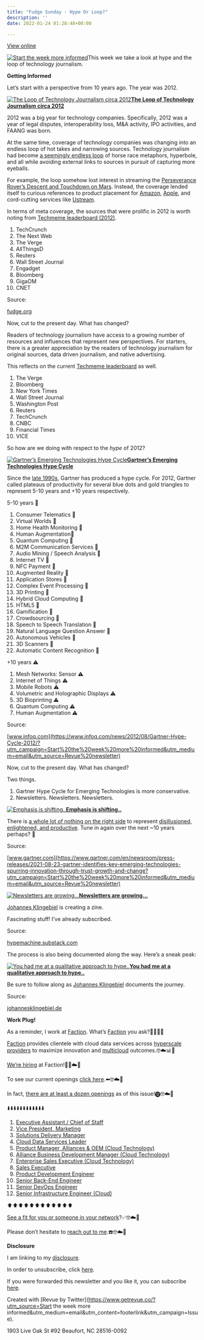 ```yaml
---
title: "Fudge Sunday - Hype Or Loop?"
description: ''
date: 2022-01-24 01:28:48+00:00

---
```


[View online](https://sunday.fudge.org/issues/fudge-sunday-hype-or-loop-990633?utm_campaign=Issue&utm_content=view_in_browser&utm_medium=email&utm_source=Start+the+week+more+informed)

[![Start the week more informed](https://bucketeer-e05bbc84-baa3-437e-9518-adb32be77984.s3.amazonaws.com/public/images/28ee52f0-541f-4b74-8191-4abb2f5a07fa_1200x115.png "Start the week more informed")](https://substackcdn.com/image/fetch/f_auto,q_auto:good,fl_progressive:steep/https%3A%2F%2Fbucketeer-e05bbc84-baa3-437e-9518-adb32be77984.s3.amazonaws.com%2Fpublic%2Fimages%2F28ee52f0-541f-4b74-8191-4abb2f5a07fa_1200x115.png)This week we take a look at hype and the loop of technology journalism.

 **Getting Informed**

Let’s start with a perspective from 10 years ago. The year was 2012.

[![The Loop of Technology Journalism circa 2012](https://bucketeer-e05bbc84-baa3-437e-9518-adb32be77984.s3.amazonaws.com/public/images/f1717f98-dfc9-445a-b5c4-7704a67182bf_600x600.jpeg "The Loop of Technology Journalism circa 2012")](https://substackcdn.com/image/fetch/f_auto,q_auto:good,fl_progressive:steep/https%3A%2F%2Fbucketeer-e05bbc84-baa3-437e-9518-adb32be77984.s3.amazonaws.com%2Fpublic%2Fimages%2Ff1717f98-dfc9-445a-b5c4-7704a67182bf_600x600.jpeg)**[The Loop of Technology Journalism circa 2012](https://fudge.org/archive/tech-journalism?utm_campaign=Start%20the%20week%20more%20informed&utm_medium=email&utm_source=Revue%20newsletter)**

2012 was a big year for technology companies. Specifically, 2012 was a year of legal disputes, interoperability loss, M&A activity, IPO activities, and FAANG was born.

At the same time, coverage of technology companies was changing into an endless loop of hot takes and narrowing sources. Technology journalism had become [a seemingly endless loop](https://fudge.org/archive/tech-journalism?utm_campaign=Start%20the%20week%20more%20informed&utm_medium=email&utm_source=Revue%20newsletter) of horse race metaphors, hyperbole, and all while avoiding external links to sources in pursuit of capturing more eyeballs.

For example, the loop somehow lost interest in streaming the [Perseverance Rover’s Descent and Touchdown on Mars](https://www.youtube.com/watch?utm_campaign=Start%20the%20week%20more%20informed&utm_medium=email&utm_source=Revue%20newsletter&v=4czjS9h4Fpg). Instead, the coverage lended itself to curious references to product placement for [Amazon](https://www.techmeme.com/120811/p1?utm_campaign=Start%20the%20week%20more%20informed&utm_medium=email&utm_source=Revue%20newsletter#a120811p1), [Apple](https://www.techmeme.com/120806/p67?utm_campaign=Start%20the%20week%20more%20informed&utm_medium=email&utm_source=Revue%20newsletter#a120806p67), and cord-cutting services like [Ustream](https://www.techmeme.com/120808/p44?utm_campaign=Start%20the%20week%20more%20informed&utm_medium=email&utm_source=Revue%20newsletter#a120808p44).

In terms of meta coverage, the sources that were prolific in 2012 is worth noting from [Techmeme leaderboard (2012)](https://web.archive.org/web/20121225113056/https://www.techmeme.com/lb?utm_campaign=Start%20the%20week%20more%20informed&utm_medium=email&utm_source=Revue%20newsletter).

1. TechCrunch
2. The Next Web
3. The Verge
4. AllThingsD
5. Reuters
6. Wall Street Journal
7. Engadget
8. Bloomberg
9. GigaOM
10. CNET

Source:

[fudge.org](https://fudge.org/archive/tech-journalism?utm_campaign=Start%20the%20week%20more%20informed&utm_medium=email&utm_source=Revue%20newsletter)

Now, cut to the present day. What has changed?

Readers of technology journalism have access to a growing number of resources and influences that represent new perspectives. For starters, there is a greater appreciation by the readers of technology journalism for original sources, data driven journalism, and native advertising.

This reflects on the current [Techmeme leaderboard](https://www.techmeme.com/lb?utm_campaign=Start%20the%20week%20more%20informed&utm_medium=email&utm_source=Revue%20newsletter) as well.

1. The Verge
2. Bloomberg
3. New York Times
4. Wall Street Journal
5. Washington Post
6. Reuters
7. TechCrunch
8. CNBC
9. Financial Times
10. VICE

So how are we doing with respect to the *hype* of 2012?

[![Gartner’s Emerging Technologies Hype Cycle](https://bucketeer-e05bbc84-baa3-437e-9518-adb32be77984.s3.amazonaws.com/public/images/9ab9ad1e-5d32-4f60-ae13-54e131f98e5e_600x447.png "Gartner’s Emerging Technologies Hype Cycle")](https://substackcdn.com/image/fetch/f_auto,q_auto:good,fl_progressive:steep/https%3A%2F%2Fbucketeer-e05bbc84-baa3-437e-9518-adb32be77984.s3.amazonaws.com%2Fpublic%2Fimages%2F9ab9ad1e-5d32-4f60-ae13-54e131f98e5e_600x447.png)**[Gartner’s Emerging Technologies Hype Cycle](https://www.infoq.com/news/2012/08/Gartner-Hype-Cycle-2012/?utm_campaign=Start%20the%20week%20more%20informed&utm_medium=email&utm_source=Revue%20newsletter)**

Since the [late 1990s](https://cio-wiki.org/wiki/Gartner%27s_Hype_Cycle_Methodology?utm_campaign=Start%20the%20week%20more%20informed&utm_medium=email&utm_source=Revue%20newsletter), Gartner has produced a hype cycle. For 2012, Gartner called plateaus of productivity for several blue dots and gold triangles to represent 5-10 years and +10 years respectively.

5-10 years 🔵

1. Consumer Telematics 🔵
2. Virtual Worlds 🔵
3. Home Health Monitoring 🔵
4. Human Augmentation🔵
5. Quantum Computing 🔵
6. M2M Communication Services 🔵
7. Audio Mining / Speech Analysis 🔵
8. Internet TV 🔵
9. NFC Payment 🔵
10. Augmented Reality 🔵
11. Application Stores 🔵
12. Complex Event Processing 🔵
13. 3D Printing 🔵
14. Hybrid Cloud Computing 🔵
15. HTML5 🔵
16. Gamification 🔵
17. Crowdsourcing 🔵
18. Speech to Speech Translation 🔵
19. Natural Language Question Answer 🔵
20. Autonomous Vehicles 🔵
21. 3D Scanners 🔵
22. Automatic Content Recognition 🔵

+10 years ⚠️

1. Mesh Networks: Sensor ⚠️
2. Internet of Things ⚠️
3. Mobile Robots ⚠️
4. Volumetric and Holographic Displays ⚠️
5. 3D Bioprinting ⚠️
6. Quantum Computing ⚠️
7. Human Augmentation ⚠️

Source:

[www.infoq.com](https://www.infoq.com/news/2012/08/Gartner-Hype-Cycle-2012/?utm_campaign=Start%20the%20week%20more%20informed&utm_medium=email&utm_source=Revue%20newsletter)

Now, cut to the present day. What has changed?

Two things.

1. Gartner Hype Cycle for Emerging Technologies is more conservative.
2. Newsletters. Newsletters. Newsletters.

[![Emphasis is shifting..](https://bucketeer-e05bbc84-baa3-437e-9518-adb32be77984.s3.amazonaws.com/public/images/52606e1f-c51b-47fa-a126-1c9fd413f01e_600x409.png "Emphasis is shifting..")](https://substackcdn.com/image/fetch/f_auto,q_auto:good,fl_progressive:steep/https%3A%2F%2Fbucketeer-e05bbc84-baa3-437e-9518-adb32be77984.s3.amazonaws.com%2Fpublic%2Fimages%2F52606e1f-c51b-47fa-a126-1c9fd413f01e_600x409.png)**[Emphasis is shifting..](https://www.gartner.com/en/newsroom/press-releases/2021-08-23-gartner-identifies-key-emerging-technologies-spurring-innovation-through-trust-growth-and-change?utm_campaign=Start%20the%20week%20more%20informed&utm_medium=email&utm_source=Revue%20newsletter)**

There is [a whole lot of nothing on the right side](https://www.gartner.com/en/newsroom/press-releases/2021-08-23-gartner-identifies-key-emerging-technologies-spurring-innovation-through-trust-growth-and-change?utm_campaign=Start%20the%20week%20more%20informed&utm_medium=email&utm_source=Revue%20newsletter) to represent [disillusioned, enlightened, and productive](https://www.gartner.com/en/documents/3887767/understanding-gartner-s-hype-cycles?utm_campaign=Start%20the%20week%20more%20informed&utm_medium=email&utm_source=Revue%20newsletter). Tune in again over the next ~10 years perhaps? 🤔

Source:

[www.gartner.com](https://www.gartner.com/en/newsroom/press-releases/2021-08-23-gartner-identifies-key-emerging-technologies-spurring-innovation-through-trust-growth-and-change?utm_campaign=Start%20the%20week%20more%20informed&utm_medium=email&utm_source=Revue%20newsletter)

[![Newsletters are growing...](https://bucketeer-e05bbc84-baa3-437e-9518-adb32be77984.s3.amazonaws.com/public/images/8e4917e0-bd9b-4703-93b3-ebfc086c2e56_600x600.jpeg "Newsletters are growing...")](https://substackcdn.com/image/fetch/f_auto,q_auto:good,fl_progressive:steep/https%3A%2F%2Fbucketeer-e05bbc84-baa3-437e-9518-adb32be77984.s3.amazonaws.com%2Fpublic%2Fimages%2F8e4917e0-bd9b-4703-93b3-ebfc086c2e56_600x600.jpeg)**[Newsletters are growing...](https://hypemachine.substack.com/p/coming-soon?showWelcome=true&utm_campaign=Start%20the%20week%20more%20informed&utm_medium=email&utm_source=Revue%20newsletter)**

[Johannes Klingebiel](https://twitter.com/Klingebeil?utm_campaign=Start%20the%20week%20more%20informed&utm_medium=email&utm_source=Revue%20newsletter) is creating a zine.

Fascinating stuff! I’ve already subscribed.

Source:

[hypemachine.substack.com](https://hypemachine.substack.com/p/coming-soon?showWelcome=true&utm_campaign=Start%20the%20week%20more%20informed&utm_medium=email&utm_source=Revue%20newsletter)

The process is also being documented along the way. Here’s a sneak peak:

[![You had me at a qualitative approach to hype..](https://bucketeer-e05bbc84-baa3-437e-9518-adb32be77984.s3.amazonaws.com/public/images/d50dae97-701c-4d97-8013-300eedbffe13_600x849.jpeg "You had me at a qualitative approach to hype..")](https://substackcdn.com/image/fetch/f_auto,q_auto:good,fl_progressive:steep/https%3A%2F%2Fbucketeer-e05bbc84-baa3-437e-9518-adb32be77984.s3.amazonaws.com%2Fpublic%2Fimages%2Fd50dae97-701c-4d97-8013-300eedbffe13_600x849.jpeg)**[You had me at a qualitative approach to hype..](https://johannesklingebiel.de/2022/01/12/hype-as-a-scale.html?utm_campaign=Start%20the%20week%20more%20informed&utm_medium=email&utm_source=Revue%20newsletter)**

Be sure to follow along as [Johannes Klingebiel](https://twitter.com/Klingebeil?utm_campaign=Start%20the%20week%20more%20informed&utm_medium=email&utm_source=Revue%20newsletter) documents the journey.

Source:

[johannesklingebiel.de](https://johannesklingebiel.de/2022/01/12/hype-as-a-scale.html?utm_campaign=Start%20the%20week%20more%20informed&utm_medium=email&utm_source=Revue%20newsletter)

 **Work Plug!**

As a reminder, I work at [Faction](https://www.factioninc.com/solutions/multi-cloud-data-services/?utm_campaign=Fudge%20Sunday&utm_medium=email&utm_source=Revue%20newsletter). What’s [Faction](https://www.factioninc.com/solutions/multi-cloud-data-services/?utm_campaign=Fudge%20Sunday&utm_medium=email&utm_source=Revue%20newsletter) you ask?🤔🤔🤔🤔

[Faction](https://www.factioninc.com/solutions/multi-cloud-data-services/?utm_campaign=Fudge%20Sunday&utm_medium=email&utm_source=Revue%20newsletter) provides clientele with cloud data services across [hyperscale providers](https://www.factioninc.com/solutions/multi-cloud-data-services/?utm_campaign=Fudge%20Sunday&utm_medium=email&utm_source=Revue%20newsletter) to maximize innovation and [multicloud](https://www.factioninc.com/solutions/multi-cloud-data-services/?utm_campaign=Fudge%20Sunday&utm_medium=email&utm_source=Revue%20newsletter) outcomes.🤓☁️📊🚀

[We’re hiring](https://grnh.se/66f4d22d4us?utm_campaign=Fudge%20Sunday&utm_medium=email&utm_source=Revue%20newsletter) at Faction!🎉🤓☁️🚀

To see our current openings [click here](https://grnh.se/66f4d22d4us?utm_campaign=Fudge%20Sunday&utm_medium=email&utm_source=Revue%20newsletter).⬅️🤓☁️🚀

In fact, [there are at least a dozen openings](https://grnh.se/66f4d22d4us?utm_campaign=Fudge%20Sunday&utm_medium=email&utm_source=Revue%20newsletter) as of this issue!⓬🤓☁️🚀

⬇️⬇️⬇️⬇️⬇️⬇️⬇️⬇️⬇️⬇️⬇️⬇️

1. [Executive Assistant / Chief of Staff](https://grnh.se/66f4d22d4us?utm_campaign=Fudge%20Sunday&utm_medium=email&utm_source=Revue%20newsletter)
2. [Vice President, Marketing](https://grnh.se/66f4d22d4us?utm_campaign=Fudge%20Sunday&utm_medium=email&utm_source=Revue%20newsletter)
3. [Solutions Delivery Manager](https://grnh.se/66f4d22d4us?utm_campaign=Fudge%20Sunday&utm_medium=email&utm_source=Revue%20newsletter)
4. [Cloud Data Services Leader](https://grnh.se/66f4d22d4us?utm_campaign=Fudge%20Sunday&utm_medium=email&utm_source=Revue%20newsletter)
5. [Product Manager, Alliances & OEM (Cloud Technology)](https://grnh.se/66f4d22d4us?utm_campaign=Fudge%20Sunday&utm_medium=email&utm_source=Revue%20newsletter)
6. [Alliance Business Development Manager (Cloud Technology)](https://grnh.se/66f4d22d4us?utm_campaign=Fudge%20Sunday&utm_medium=email&utm_source=Revue%20newsletter)
7. [Enterprise Sales Executive (Cloud Technology)](https://grnh.se/66f4d22d4us?utm_campaign=Fudge%20Sunday&utm_medium=email&utm_source=Revue%20newsletter)
8. [Sales Executive](https://grnh.se/66f4d22d4us?utm_campaign=Fudge%20Sunday&utm_medium=email&utm_source=Revue%20newsletter)
9. [Product Development Engineer](https://grnh.se/66f4d22d4us?utm_campaign=Fudge%20Sunday&utm_medium=email&utm_source=Revue%20newsletter)
10. [Senior Back-End Engineer](https://grnh.se/66f4d22d4us?utm_campaign=Fudge%20Sunday&utm_medium=email&utm_source=Revue%20newsletter)
11. [Senior DevOps Engineer](https://grnh.se/66f4d22d4us?utm_campaign=Fudge%20Sunday&utm_medium=email&utm_source=Revue%20newsletter)
12. [Senior Infrastructure Engineer (Cloud)](https://grnh.se/66f4d22d4us?utm_campaign=Fudge%20Sunday&utm_medium=email&utm_source=Revue%20newsletter)

⬆️⬆️⬆️⬆️⬆️⬆️⬆️⬆️⬆️⬆️⬆️⬆️

[See a fit for you or someone in your network](https://grnh.se/66f4d22d4us?utm_campaign=Fudge%20Sunday&utm_medium=email&utm_source=Revue%20newsletter)?✅🤓☁️🚀

Please don’t hesitate to [reach out to me](https://jaycuthrell.com/contact/?utm_campaign=Fudge%20Sunday&utm_medium=email&utm_source=Revue%20newsletter).☎️🤓☁️🚀

 **Disclosure**

I am linking to my [disclosure](https://jaycuthrell.com/disclosure/?utm_campaign=Fudge%20Sunday&utm_medium=email&utm_source=Revue%20newsletter).

In order to unsubscribe, click [here](#).

If you were forwarded this newsletter and you like it, you can subscribe [here](https://sunday.fudge.org/?utm_campaign=Issue&utm_content=forwarded&utm_medium=email&utm_source=Start+the+week+more+informed).

Created with [Revue by Twitter](https://www.getrevue.co/?utm_source=Start the week more informed&utm_medium=email&utm_content=footerlink&utm_campaign=Issue).

1903 Live Oak St #92 Beaufort, NC 28516-0092

